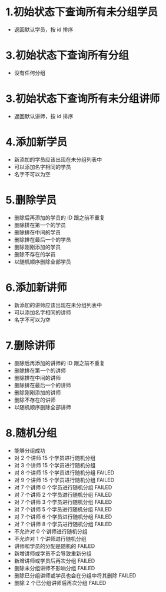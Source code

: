 1.初始状态下查询所有未分组学员
=======
* 返回默认学员，按 id 排序

3.初始状态下查询所有分组
=======
* 没有任何分组

3.初始状态下查询所有未分组讲师
=======
* 返回默认讲师，按 id 排序

4.添加新学员
=======
* 新添加的学员应该出现在未分组列表中
* 可以添加名字相同的学员
* 名字不可以为空

5.删除学员
=======
* 删除后再添加的学员的 ID 跟之前不重复
* 删除排在第一个的学员
* 删除排在中间的学员
* 删除排在最后一个的学员
* 删除刚刚添加的学员
* 删除不存在的学员
* 以随机顺序删除全部学员

6.添加新讲师
=======
* 新添加的讲师应该出现在未分组列表中
* 可以添加名字相同的讲师
* 名字不可以为空

7.删除讲师
=======
* 删除后再添加的讲师的 ID 跟之前不重复
* 删除排在第一个的讲师
* 删除排在中间的讲师
* 删除排在最后一个的讲师
* 删除刚刚添加的讲师
* 删除不存在的讲师
* 以随机顺序删除全部讲师

8.随机分组
=======
* 能够分组成功
* 对 2 个讲师 15 个学员进行随机分组
* 对 3 个讲师 15 个学员进行随机分组
* 对 8 个讲师 15 个学员进行随机分组 FAILED
* 对 9 个讲师 15 个学员进行随机分组 FAILED
* 对 7 个讲师 0 个学员进行随机分组 FAILED
* 对 7 个讲师 2 个学员进行随机分组 FAILED
* 对 7 个讲师 3 个学员进行随机分组 FAILED
* 对 7 个讲师 5 个学员进行随机分组 FAILED
* 对 7 个讲师 6 个学员进行随机分组 FAILED
* 对 7 个讲师 8 个学员进行随机分组 FAILED
* 不允许对 0 个讲师进行随机分组
* 不允许对 1 个讲师进行随机分组
* 讲师和学员的分配是随机的 FAILED
* 新增讲师或学员不会导致重新分组
* 新增讲师或学员后再次分组 FAILED
* 删除未分组讲师不影响分组 FAILED
* 删除已分组讲师或学员也会在分组中将其删除 FAILED
* 删除 2 个已分组讲师后再次分组 FAILED

